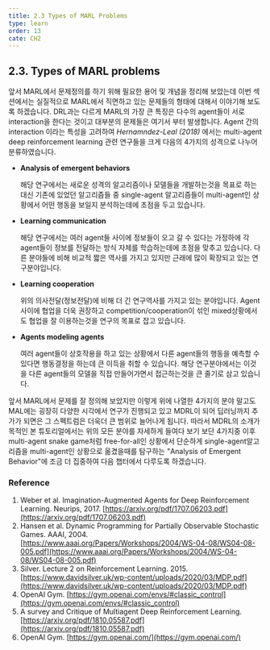 ```yaml
---
title: 2.3 Types of MARL Problems
type: learn
order: 13
cate: CH2
---
```


## 2.3. Types of MARL problems

앞서 MARL에서 문제정의를 하기 위해 필요한 용어 및 개념을 정리해 보았는데 이번 섹션에서는 실질적으로 MARL에서 직면하고 있는 문제들의 형태에 대해서 이야기해 보도록 하겠습니다. DRL과는 다르게 MARL의 가장 큰 특징은 다수의 agent들이 서로 interaction을 한다는 것이고 대부분의 문제들은 여기서 부터 발생합니다. Agent 간의 interaction 이라는 특성을 고려하여 *Hernamndez-Leal (2018)* 에서는 multi-agent deep reinforcement learning 관련 연구들을 크게 다음의 4가지의 성격으로 나누어 분류하였습니다.

- **Analysis of emergent behaviors**

    해당 연구에서는 새로운 성격의 알고리즘이나 모델들을 개발하는것을 목표로 하는 대신 기존에 있었던 알고리즘들 중 single-agent 알고리즘들이 multi-agent인 상황에서 어떤 행동을 보일지 분석하는데에 초점을 두고 있습니다. 

- **Learning communication**

    해당 연구에서는 여러 agent들 사이에 정보들이 오고 갈 수 있다는 가정하에 각 agent들이 정보를 전달하는 방식 자체를 학습하는데에 초점을 맞추고 있습니다. 다른 분야들에 비해 비교적 짧은 역사를 가지고 있지만 근래에 많이 확장되고 있는 연구분야입니다. 

- **Learning cooperation**

    위의 의사전달(정보전달)에 비해 더 긴 연구역사를 가지고 있는 분야입니다. Agent사이에 협업을 더욱 권장하고 competition/cooperation이 섞인 mixed상황에서도 협업을 잘 이용하는것을 연구의 목표로 잡고 있습니다. 

- **Agents modeling agents**

    여러 agent들이 상호작용을 하고 있는 상황에서 다른 agent들의 행동을 예측할 수 있다면 행동결정을 하는데 큰 이득을 취할 수 있습니다. 해당 연구분야에서는 이것을 다른 agent들의 모델을 직접 만들어가면서 접근하는것을 큰 줄기로 삼고 있습니다. 

앞서 MARL에서 문제를 잘 정의해 보았지만 이렇게 위에 나열한 4가지의 분야 말고도 MAL에는 굉장히 다양한 시각에서 연구가 진행되고 있고 MDRL이 되어 딥러닝까지 추가가 되면은 그 스펙트럼은 더욱더 큰 범위로 늘어나게 됩니다. 따라서 MDRL의 소개가 목적인 본 튜토리얼에서는 위의 모든 분야를 자세하게 들여다 보기 보단 4가지중 이후 multi-agent snake game처럼 free-for-all인 상황에서 단순하게 single-agent알고리즘을 multi-agent인 상황으로 옮겼을때를 탐구하는 "Analysis of Emergent Behavior"에 조금 더 집중하여 다음 챕터에서 다루도록 하겠습니다. 

### Reference

1. Weber et al. Imagination-Augmented Agents for Deep Reinforcement Learning. Neurips, 2017. [https://arxiv.org/pdf/1707.06203.pdf](https://arxiv.org/pdf/1707.06203.pdf)
2. Hansen et al. Dynamic Programming for Partially Observable Stochastic Games. AAAI, 2004. [https://www.aaai.org/Papers/Workshops/2004/WS-04-08/WS04-08-005.pdf](https://www.aaai.org/Papers/Workshops/2004/WS-04-08/WS04-08-005.pdf)
3. Silver. Lecture 2 on Reinforcement Learning. 2015. [https://www.davidsilver.uk/wp-content/uploads/2020/03/MDP.pdf](https://www.davidsilver.uk/wp-content/uploads/2020/03/MDP.pdf)
4. OpenAI Gym. [https://gym.openai.com/envs/#classic_control](https://gym.openai.com/envs/#classic_control)
5. A survey and Critique of Multiagent Deep Reinforcement Learning. [https://arxiv.org/pdf/1810.05587.pdf](https://arxiv.org/pdf/1810.05587.pdf)
6. OpenAI Gym. [https://gym.openai.com/](https://gym.openai.com/)